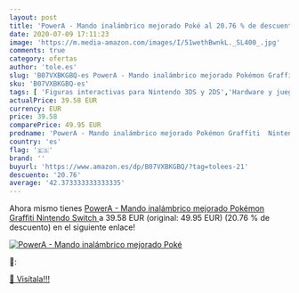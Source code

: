 ```yaml
---
layout: post
title: 'PowerA - Mando inalámbrico mejorado Poké al 20.76 % de descuento'
date: 2020-07-09 17:11:23
image: 'https://m.media-amazon.com/images/I/51wethBwnkL._SL400_.jpg'
comments: true
category: ofertas
author: 'tole.es'
slug: 'B07VXBKGBQ-es PowerA - Mando inalámbrico mejorado Pokémon Graffiti...'
sku: 'B07VXBKGBQ-es'
tags: [ 'Figuras interactivas para Nintendo 3DS y 2DS','Hardware y juegos para Nintendo 3DS y 2DS','Hardware y juegos para Nintendo Switch','Juegos para Nintendo Switch','Sistemas precursores y micro consolas','Videojuegos','nintendo', ]
actualPrice: 39.58 EUR
currency: EUR
price: 39.58
comparePrice: 49.95 EUR
prodname: 'PowerA - Mando inalámbrico mejorado Pokémon Graffiti  Nintendo Switch '
country: 'es'
flag: '🇪🇸'
brand: ''
buyurl: 'https://www.amazon.es/dp/B07VXBKGBQ/?tag=tolees-21'
descuento: '20.76'
average: '42.373333333333335'
---
```


Ahora mismo tienes [PowerA - Mando inalámbrico mejorado Pokémon Graffiti  Nintendo Switch ](https://www.amazon.es/dp/B07VXBKGBQ/?tag=tolees-21) a 39.58 EUR (original: 49.95 EUR) (20.76 %  de descuento) en el siguiente enlace!

[![PowerA - Mando inalámbrico mejorado Poké](https://m.media-amazon.com/images/I/51wethBwnkL._SL400_.jpg)](https://www.amazon.es/dp/B07VXBKGBQ/?tag=tolees-21)

🔎:


[🛒 Visítala!!!](https://www.amazon.es/dp/B07VXBKGBQ/?tag=tolees-21)
